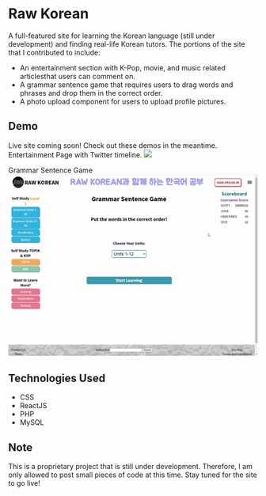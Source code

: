 # Raw Korean
A full-featured site for learning the Korean language (still under development) and finding real-life Korean tutors. The portions of the site that I contributed to include: 
* An entertainment section with K-Pop, movie, and music related articlesthat users can comment on. 
* A grammar sentence game that requires users to drag words and phrases and drop them in the correct order. 
* A photo upload component for users to upload profile pictures.

## Demo
Live site coming soon! Check out these demos in the meantime.
Entertainment Page with Twitter timeline.
<kbd><img src="/demo/rawKoreanEntertainmentDemo.gif" /></kbd>

Grammar Sentence Game
<kbd><img src="/demo/rawKoreanGameDemo.gif" /></kbd>

## Technologies Used
* CSS
* ReactJS
* PHP
* MySQL

## Note
This is a proprietary project that is still under development. Therefore, I am only allowed to post small pieces of code at this time. Stay tuned for the site to go live!
